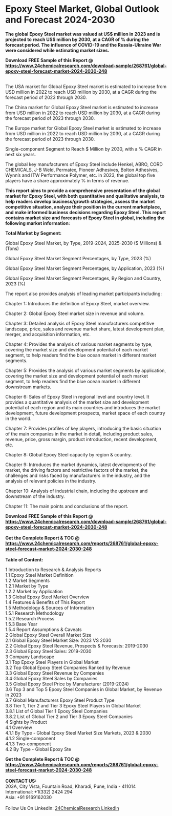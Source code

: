 <h1>Epoxy Steel Market, Global Outlook and Forecast 2024-2030</h1><p><strong>The global Epoxy Steel market was valued at US$ million in 2023 and is projected to reach US$ million by 2030, at a CAGR of % during the forecast period. The influence of COVID-19 and the Russia-Ukraine War were considered while estimating market sizes.</strong></p><p>
</p><p></p><div><b>Download FREE Sample of this Report @ 
            <a href="https://www.24chemicalresearch.com/download-sample/268761/global-epoxy-steel-forecast-market-2024-2030-248">
            https://www.24chemicalresearch.com/download-sample/268761/global-epoxy-steel-forecast-market-2024-2030-248</a></b></div><br><p>
</p><p>The USA market for Global Epoxy Steel market is estimated to increase from USD million in 2022 to reach USD million by 2030, at a CAGR during the forecast period of 2023 through 2030.</p><p>
</p><p>The China market for Global Epoxy Steel market is estimated to increase from USD million in 2022 to reach USD million by 2030, at a CAGR during the forecast period of 2023 through 2030.</p><p>
</p><p>The Europe market for Global Epoxy Steel market is estimated to increase from USD million in 2022 to reach USD million by 2030, at a CAGR during the forecast period of 2023 through 2030.</p><p>
Single-component Segment to Reach $ Million by 2030, with a % CAGR in next six years.</p><p>
The global key manufacturers of Epoxy Steel include Henkel, ABRO, CORD CHEMICALS, J-B Weld, Permatex, Pioneer Adhesives, Bolton Adhesives, Wynn’s and ITW Performance Polymer, etc. in 2023, the global top five players have a share approximately % in terms of revenue.</p><p>
<strong>This report aims to provide a comprehensive presentation of the global market for Epoxy Steel, with both quantitative and qualitative analysis, to help readers develop business/growth strategies, assess the market competitive situation, analyze their position in the current marketplace, and make informed business decisions regarding Epoxy Steel. This report contains market size and forecasts of Epoxy Steel in global, including the following market information:</strong></p><p>
</p><p>
<strong>Total Market by Segment:</strong></p><p>
Global Epoxy Steel Market, by Type, 2019-2024, 2025-2030 ($ Millions) &amp; (Tons)</p><p>
Global Epoxy Steel Market Segment Percentages, by Type, 2023 (%)</p><p>
</p><p>
Global Epoxy Steel Market Segment Percentages, by Application, 2023 (%)</p><p>
</p><p>
Global Epoxy Steel Market Segment Percentages, By Region and Country, 2023 (%)</p><p>
</p><p>
The report also provides analysis of leading market participants including:</p><p>
</p><p>
</p><p>
Chapter 1: Introduces the definition of Epoxy Steel, market overview.</p><p>
Chapter 2: Global Epoxy Steel market size in revenue and volume.</p><p>
Chapter 3: Detailed analysis of Epoxy Steel manufacturers competitive landscape, price, sales and revenue market share, latest development plan, merger, and acquisition information, etc.</p><p>
Chapter 4: Provides the analysis of various market segments by type, covering the market size and development potential of each market segment, to help readers find the blue ocean market in different market segments.</p><p>
Chapter 5: Provides the analysis of various market segments by application, covering the market size and development potential of each market segment, to help readers find the blue ocean market in different downstream markets.</p><p>
Chapter 6: Sales of Epoxy Steel in regional level and country level. It provides a quantitative analysis of the market size and development potential of each region and its main countries and introduces the market development, future development prospects, market space of each country in the world.</p><p>
Chapter 7: Provides profiles of key players, introducing the basic situation of the main companies in the market in detail, including product sales, revenue, price, gross margin, product introduction, recent development, etc.</p><p>
Chapter 8: Global Epoxy Steel capacity by region &amp; country.</p><p>
Chapter 9: Introduces the market dynamics, latest developments of the market, the driving factors and restrictive factors of the market, the challenges and risks faced by manufacturers in the industry, and the analysis of relevant policies in the industry.</p><p>
Chapter 10: Analysis of industrial chain, including the upstream and downstream of the industry.</p><p>
Chapter 11: The main points and conclusions of the report.</p><div><b>Download FREE Sample of this Report @ 
            <a href="https://www.24chemicalresearch.com/download-sample/268761/global-epoxy-steel-forecast-market-2024-2030-248">
            https://www.24chemicalresearch.com/download-sample/268761/global-epoxy-steel-forecast-market-2024-2030-248</a></b></div><br><div><b>Get the Complete Report & TOC @ 
            <a href="https://www.24chemicalresearch.com/reports/268761/global-epoxy-steel-forecast-market-2024-2030-248">
            https://www.24chemicalresearch.com/reports/268761/global-epoxy-steel-forecast-market-2024-2030-248</a></b></div><br>
            <b>Table of Content:</b><p>1 Introduction to Research & Analysis Reports<br />
    1.1 Epoxy Steel Market Definition<br />
    1.2 Market Segments<br />
        1.2.1 Market by Type<br />
        1.2.2 Market by Application<br />
    1.3 Global Epoxy Steel Market Overview<br />
    1.4 Features & Benefits of This Report<br />
    1.5 Methodology & Sources of Information<br />
        1.5.1 Research Methodology<br />
        1.5.2 Research Process<br />
        1.5.3 Base Year<br />
        1.5.4 Report Assumptions & Caveats<br />
2 Global Epoxy Steel Overall Market Size<br />
    2.1 Global Epoxy Steel Market Size: 2023 VS 2030<br />
    2.2 Global Epoxy Steel Revenue, Prospects & Forecasts: 2019-2030<br />
    2.3 Global Epoxy Steel Sales: 2019-2030<br />
3 Company Landscape<br />
    3.1 Top Epoxy Steel Players in Global Market<br />
    3.2 Top Global Epoxy Steel Companies Ranked by Revenue<br />
    3.3 Global Epoxy Steel Revenue by Companies<br />
    3.4 Global Epoxy Steel Sales by Companies<br />
    3.5 Global Epoxy Steel Price by Manufacturer (2019-2024)<br />
    3.6 Top 3 and Top 5 Epoxy Steel Companies in Global Market, by Revenue in 2023<br />
    3.7 Global Manufacturers Epoxy Steel Product Type<br />
    3.8 Tier 1, Tier 2 and Tier 3 Epoxy Steel Players in Global Market<br />
        3.8.1 List of Global Tier 1 Epoxy Steel Companies<br />
        3.8.2 List of Global Tier 2 and Tier 3 Epoxy Steel Companies<br />
4 Sights by Product<br />
    4.1 Overview<br />
        4.1.1 By Type - Global Epoxy Steel Market Size Markets, 2023 & 2030<br />
        4.1.2 Single-component<br />
        4.1.3 Two-component<br />
    4.2 By Type - Global Epoxy Ste</p><div><b>Get the Complete Report & TOC @ 
            <a href="https://www.24chemicalresearch.com/reports/268761/global-epoxy-steel-forecast-market-2024-2030-248">
            https://www.24chemicalresearch.com/reports/268761/global-epoxy-steel-forecast-market-2024-2030-248</a></b></div><br><b>CONTACT US:</b><br>
            203A, City Vista, Fountain Road, Kharadi, Pune, India - 411014<br>
            International: +1(332) 2424 294<br>
            Asia: +91 9169162030 <br><br>
            Follow Us On LinkedIn: <a href="https://www.linkedin.com/company/24chemicalresearch/">24ChemicalResearch LinkedIn</a>
